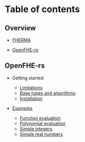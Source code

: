 # Table of contents

## Overview

* [FHERMA](overview/fherma.md)
<!-- * [POLYCIRCUIT](overview/polycircuit.md) -->
* [OpenFHE-rs](overview/openfhe-rs.md)

## OpenFHE-rs

* Getting started
    <!-- * [Before starting](getting-started/before-starting.md) -->
    * [Limitations](getting-started/limitations.md)
    <!-- * [Toolchain](getting-started/toolchain-architecture.md) -->
    * [Base types and algorithms](getting-started/base-types-and-algorithms.md)
    * [Installation](getting-started/installation.md)

* [Examples](examples/examples.md)
    * [Function evaluation](examples/function_evaluation.md)
    * [Polynomial evaluation](examples/polynomial_evaluation.md)
    * [Simple integers](examples/simple_integers.md)
    * [Simple real numbers](examples/simple_real_numbers.md)

<!-- ## FHE-(E)VM
* [Collaborative FHE-(E)VM](fhe-e-vm/collaborative-fhe-e-vm.md) -->
